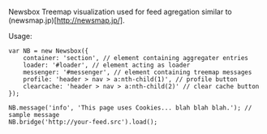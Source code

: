 Newsbox
Treemap visualization used for feed agregation similar to (newsmap.jp)[http://newsmap.jp/].

Usage:

	var NB = new Newsbox({
	    container: 'section', // element containing aggregater entries
	    loader: '#loader', // element acting as loader
	    messenger: '#messenger', // element containing treemap messages
	    profile: 'header > nav > a:nth-child(1)', // profile button
	    clearcache: 'header > nav > a:nth-child(2)' // clear cache button
	});

	NB.message('info', 'This page uses Cookies... blah blah blah.'); // sample message
	NB.bridge('http://your-feed.src').load();

